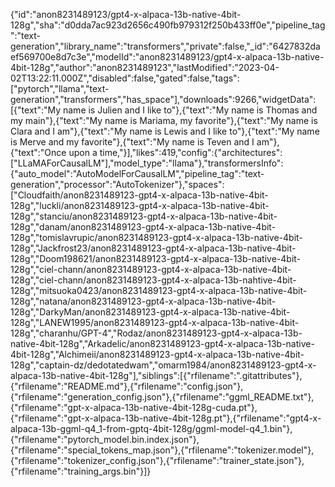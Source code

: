 {"id":"anon8231489123/gpt4-x-alpaca-13b-native-4bit-128g","sha":"d0dda7ac923d2656c490fb979312f250b433ff0e","pipeline_tag":"text-generation","library_name":"transformers","private":false,"_id":"6427832daef569700e8d7c3e","modelId":"anon8231489123/gpt4-x-alpaca-13b-native-4bit-128g","author":"anon8231489123","lastModified":"2023-04-02T13:22:11.000Z","disabled":false,"gated":false,"tags":["pytorch","llama","text-generation","transformers","has_space"],"downloads":9266,"widgetData":[{"text":"My name is Julien and I like to"},{"text":"My name is Thomas and my main"},{"text":"My name is Mariama, my favorite"},{"text":"My name is Clara and I am"},{"text":"My name is Lewis and I like to"},{"text":"My name is Merve and my favorite"},{"text":"My name is Teven and I am"},{"text":"Once upon a time,"}],"likes":419,"config":{"architectures":["LLaMAForCausalLM"],"model_type":"llama"},"transformersInfo":{"auto_model":"AutoModelForCausalLM","pipeline_tag":"text-generation","processor":"AutoTokenizer"},"spaces":["Cloudfaith/anon8231489123-gpt4-x-alpaca-13b-native-4bit-128g","luckli/anon8231489123-gpt4-x-alpaca-13b-native-4bit-128g","stanciu/anon8231489123-gpt4-x-alpaca-13b-native-4bit-128g","danam/anon8231489123-gpt4-x-alpaca-13b-native-4bit-128g","tomislavrupic/anon8231489123-gpt4-x-alpaca-13b-native-4bit-128g","Jackfrost23/anon8231489123-gpt4-x-alpaca-13b-native-4bit-128g","Doom198621/anon8231489123-gpt4-x-alpaca-13b-native-4bit-128g","ciel-chann/anon8231489123-gpt4-x-alpaca-13b-native-4bit-128g","ciel-chann/anon8231489123-gpt4-x-alpaca-13b-nahtive-4bit-128g","mitsuoka0423/anon8231489123-gpt4-x-alpaca-13b-native-4bit-128g","natana/anon8231489123-gpt4-x-alpaca-13b-native-4bit-128g","DarkyMan/anon8231489123-gpt4-x-alpaca-13b-native-4bit-128g","LANEW1995/anon8231489123-gpt4-x-alpaca-13b-native-4bit-128g","charanhu/GPT-4","Rodaz/anon8231489123-gpt4-x-alpaca-13b-native-4bit-128g","Arkadelic/anon8231489123-gpt4-x-alpaca-13b-native-4bit-128g","Alchimeii/anon8231489123-gpt4-x-alpaca-13b-native-4bit-128g","captain-dz/dedotatedwam","omarm1984/anon8231489123-gpt4-x-alpaca-13b-native-4bit-128g"],"siblings":[{"rfilename":".gitattributes"},{"rfilename":"README.md"},{"rfilename":"config.json"},{"rfilename":"generation_config.json"},{"rfilename":"ggml_README.txt"},{"rfilename":"gpt-x-alpaca-13b-native-4bit-128g-cuda.pt"},{"rfilename":"gpt-x-alpaca-13b-native-4bit-128g.pt"},{"rfilename":"gpt4-x-alpaca-13b-ggml-q4_1-from-gptq-4bit-128g/ggml-model-q4_1.bin"},{"rfilename":"pytorch_model.bin.index.json"},{"rfilename":"special_tokens_map.json"},{"rfilename":"tokenizer.model"},{"rfilename":"tokenizer_config.json"},{"rfilename":"trainer_state.json"},{"rfilename":"training_args.bin"}]}

